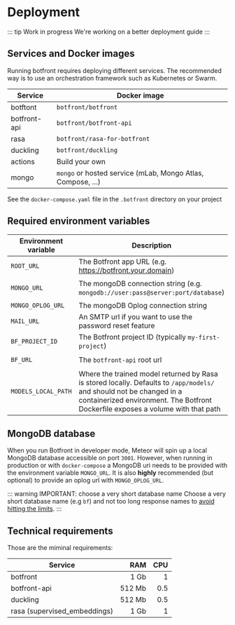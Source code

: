 # Deployment

::: tip Work in progress
We're working on a better deployment guide
:::

## Services and Docker images
Running botfront requires deploying different services. The recommended way is to use an orchestration framework such as Kubernetes or Swarm.

| Service  | Docker image  |
|---|---|
| botftont |  `botfront/botfront`|
| botfront-api  |  `botfront/botfront-api`  |
| rasa  |  `botfront/rasa-for-botfront`  |
| duckling  |  `botfront/duckling`  |
| actions | Build your own | 
| mongo | `mongo` or hosted service (mLab, Mongo Atlas, Compose, ...)  |

See the `docker-compose.yaml` file in the `.botfront` directory on your project

## Required environment variables

| Environment variable  | Description  | Required by|
|---|---|--|
| `ROOT_URL` |  The Botfront app URL (e.g. https://botfront.your.domain) | `botfront` |
| `MONGO_URL`  |  The mongoDB connection string (e.g. `mongodb://user:pass@server:port/database`)  | `botfront` `botfront-api` |
| `MONGO_OPLOG_URL`  |  The mongoDB Oplog connection string  | `botfront` |
| `MAIL_URL`  |  An SMTP url if you want to use the password reset feature  | `botfront` |
| `BF_PROJECT_ID` | The Botfront project ID (typically `my-first-project`) | `rasa` |
| `BF_URL` | The `botfront-api` root url | `rasa`  `actions`|
| `MODELS_LOCAL_PATH` |  Where the trained model returned by Rasa is stored locally. Defaults to `/app/models/` and should not be changed in a containerized environment. The Botfront Dockerfile exposes a volume with that path | `botfront` |

## MongoDB database
When you run Botfront in developer mode, Meteor will spin up a local MongoDB database accessible on port `3001`. However, when running in production or with `docker-compose` a MongoDB uri needs to be provided with the environment variable `MONGO_URL`. It is also **highly** recommended (but optional) to provide an oplog url with `MONGO_OPLOG_URL`. 

::: warning IMPORTANT: choose a very short database name
Choose a very short database name (e.g `bf`) and not too long response names to [avoid hitting the limits](https://docs.mongodb.com/manual/reference/limits/#namespaces).
:::

## Technical requirements

Those are the miminal requirements:

| Service  | RAM   | CPU  |
|---|---:|---:|
| botfront |  1 Gb | 1  | 
| botfront-api  |  512 Mb | 0.5  |
| duckling  |  512 Mb | 0.5  |
| rasa (supervised_embeddings) | 1 Gb  |  1 |
